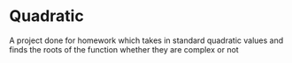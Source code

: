 # Quadratic
A project done for homework which takes in standard quadratic values and finds the roots of the function whether they are complex or not
